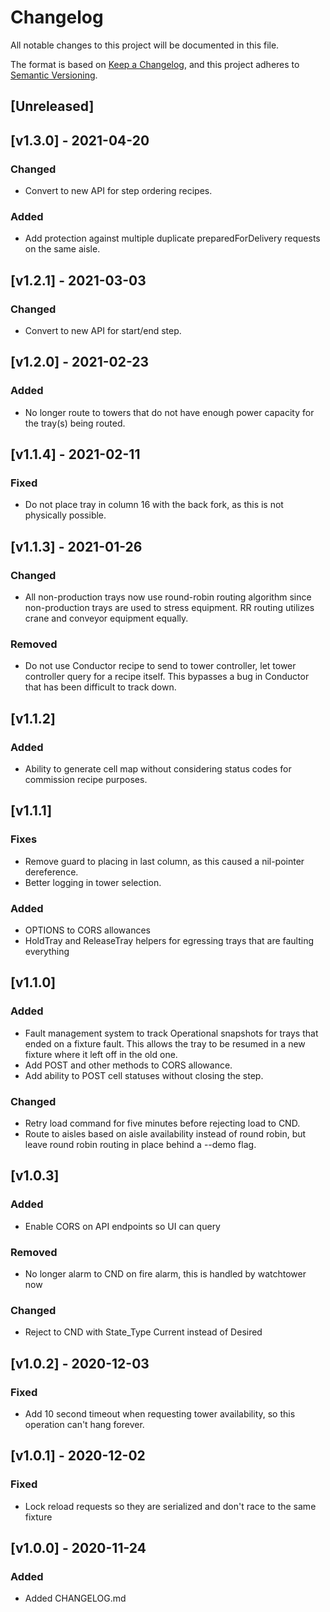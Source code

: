 # Changelog
All notable changes to this project will be documented in this file.

The format is based on [Keep a Changelog](https://keepachangelog.com/en/1.0.0/),
and this project adheres to [Semantic Versioning](https://semver.org/spec/v2.0.0.html).

## [Unreleased]

## [v1.3.0] - 2021-04-20
### Changed
- Convert to new API for step ordering recipes.

### Added
- Add protection against multiple duplicate preparedForDelivery requests on the same aisle.

## [v1.2.1] - 2021-03-03
### Changed
- Convert to new API for start/end step.

## [v1.2.0] - 2021-02-23
### Added
- No longer route to towers that do not have enough power capacity for the tray(s) being routed.

## [v1.1.4] - 2021-02-11
### Fixed
- Do not place tray in column 16 with the back fork, as this is not physically possible.

## [v1.1.3] - 2021-01-26
### Changed
- All non-production trays now use round-robin routing algorithm since non-production trays
  are used to stress equipment. RR routing utilizes crane and conveyor equipment equally.

### Removed
- Do not use Conductor recipe to send to tower controller, let tower controller query for a recipe
  itself. This bypasses a bug in Conductor that has been difficult to track down.

## [v1.1.2]
### Added
- Ability to generate cell map without considering status codes for commission recipe
  purposes.

## [v1.1.1]
### Fixes
- Remove guard to placing in last column, as this caused a nil-pointer dereference.
- Better logging in tower selection.

### Added
- OPTIONS to CORS allowances
- HoldTray and ReleaseTray helpers for egressing trays that are faulting everything

## [v1.1.0]
### Added
- Fault management system to track Operational snapshots for trays that ended on a fixture fault.
  This allows the tray to be resumed in a new fixture where it left off in the old one.
- Add POST and other methods to CORS allowance.
- Add ability to POST cell statuses without closing the step.

### Changed
- Retry load command for five minutes before rejecting load to CND.
- Route to aisles based on aisle availability instead of round robin, but leave round robin routing
  in place behind a --demo flag.

## [v1.0.3]
### Added
- Enable CORS on API endpoints so UI can query

### Removed
- No longer alarm to CND on fire alarm, this is handled by watchtower now

### Changed
- Reject to CND with State_Type Current instead of Desired

## [v1.0.2] - 2020-12-03
### Fixed
- Add 10 second timeout when requesting tower availability, so this operation can't hang forever.

## [v1.0.1] - 2020-12-02
### Fixed
- Lock reload requests so they are serialized and don't race to the same fixture

## [v1.0.0] - 2020-11-24
### Added
- Added CHANGELOG.md

